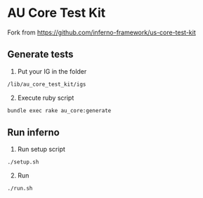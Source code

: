 # AU Core Test Kit

Fork from https://github.com/inferno-framework/us-core-test-kit

## Generate tests

1. Put your IG in the folder
```bash
/lib/au_core_test_kit/igs
```
2. Execute ruby script
```bash
bundle exec rake au_core:generate
```

## Run inferno
1. Run setup script
```bash
./setup.sh
```
2. Run
```bash
./run.sh
```
